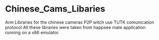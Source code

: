 # Chinese_Cams_Libaries
Arm Libraries for the chinese cameras P2P witch use TUTK comunication protocol
All these libraries were taken from happsee mate application running on a x86 emulator.
